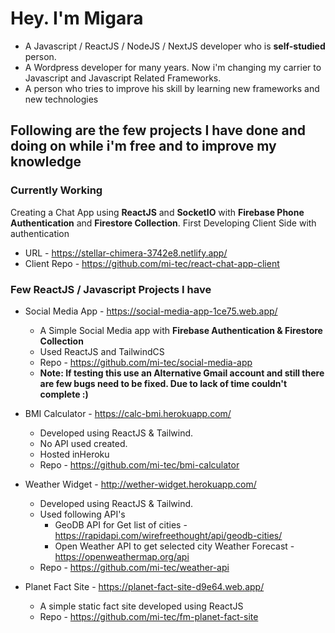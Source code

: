 # Hey. I'm Migara 

 - A Javascript / ReactJS / NodeJS / NextJS developer who is **self-studied** person.
 - A Wordpress developer for many years. Now i'm changing my carrier to Javascript and Javascript Related Frameworks. 
 - A  person who tries to improve his skill by learning new frameworks and new technologies

## Following are the few projects I have done and doing on while i'm free and to improve my knowledge

### Currently Working

Creating a Chat App using **ReactJS** and **SocketIO** with **Firebase Phone Authentication** and **Firestore Collection**. First Developing Client Side with authentication
 - URL - https://stellar-chimera-3742e8.netlify.app/
 - Client Repo - https://github.com/mi-tec/react-chat-app-client

### Few ReactJS / Javascript Projects I have

 - Social Media App - https://social-media-app-1ce75.web.app/
	 - A Simple Social Media app with **Firebase Authentication & Firestore Collection**
	 - Used ReactJS and TailwindCS
	 - Repo - https://github.com/mi-tec/social-media-app
	 - **Note: If testing this use an Alternative Gmail account and still there are few bugs need to be fixed. Due to lack of time couldn't complete :)**

 - BMI Calculator - https://calc-bmi.herokuapp.com/
	 - Developed using ReactJS & Tailwind.
	 - No API used created.
	 - Hosted inHeroku
	 - Repo - https://github.com/mi-tec/bmi-calculator

 - Weather Widget - http://wether-widget.herokuapp.com/
	 - Developed using ReactJS & Tailwind.
	 - Used following API's
		 - GeoDB API for Get list of cities - https://rapidapi.com/wirefreethought/api/geodb-cities/
		 - Open Weather API to get selected city Weather Forecast - https://openweathermap.org/api
	 - Repo - https://github.com/mi-tec/weather-api

 - Planet Fact Site - https://planet-fact-site-d9e64.web.app/
	 - A simple  static fact site developed using ReactJS
	 - Repo - https://github.com/mi-tec/fm-planet-fact-site
